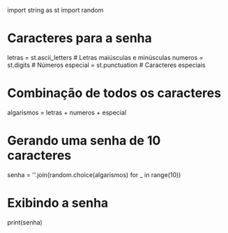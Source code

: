 import string as st
import random

# Caracteres para a senha
letras = st.ascii_letters  # Letras maiúsculas e minúsculas
numeros = st.digits        # Números
especial = st.punctuation  # Caracteres especiais

# Combinação de todos os caracteres
algarismos = letras + numeros + especial

# Gerando uma senha de 10 caracteres
senha = ''.join(random.choice(algarismos) for _ in range(10))

# Exibindo a senha
print(senha)

